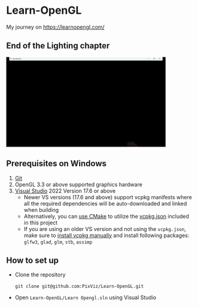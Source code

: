 # Learn-OpenGL
My journey on https://learnopengl.com/  

## End of the Lighting chapter
![Lighting demo](README_resources/LightingDemo.gif)

## Prerequisites on Windows
1. [Git](https://git-scm.com/download/win)
2. OpenGL 3.3 or above supported graphics hardware
3. [Visual Studio](https://visualstudio.microsoft.com/downloads/) 2022 Version 17.6 or above   
   - Newer VS versions (17.6 and above) support vcpkg manifests where all the required dependencies will be auto-downloaded and linked when building
   - Alternatively, you can [use CMake](https://learn.microsoft.com/en-gb/vcpkg/get_started/get-started-vs?pivots=shell-cmd) to utilize the [vcpkg.json](vcpkg.json) included in this project
   - If you are using an older VS version and not using the `vcpkg.json`, make sure to [install vcpkg manually](https://learn.microsoft.com/en-gb/vcpkg/get_started/get-started?pivots=shell-cmd) and install following packages:
  `glfw3`, `glad`, `glm`, `stb`, `assimp`

## How to set up
* Clone the repository
  ```
  git clone git@github.com:PixViz/Learn-OpenGL.git
  ```
* Open `Learn-OpenGL/Learn Opengl.sln` using Visual Studio
